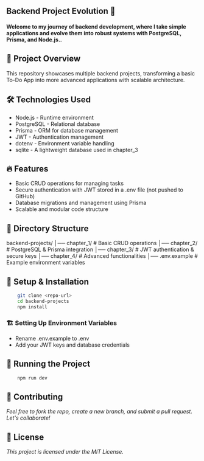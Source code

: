## Backend Project Evolution 🚀
#### Welcome to my journey of backend development, where I take simple applications and evolve them into robust systems with PostgreSQL, Prisma, and Node.js..

## 📌 Project Overview
This repository showcases multiple backend projects, transforming a basic To-Do App into more advanced applications with scalable architecture.

## 🛠️ Technologies Used
* Node.js - Runtime environment
* PostgreSQL - Relational database
* Prisma - ORM for database management
* JWT - Authentication management
* dotenv - Environment variable handling
* sqlite - A lightweight database used in chapter_3

## 🔥 Features
* Basic CRUD operations for managing tasks
* Secure authentication with JWT stored in a .env file (not pushed to GitHub)
* Database migrations and management using Prisma
* Scalable and modular code structure

## 📂 Directory Structure
backend-projects/
│── chapter_1/  # Basic CRUD operations
│── chapter_2/  # PostgreSQL & Prisma integration
│── chapter_3/  # JWT authentication & secure keys
│── chapter_4/  # Advanced functionalities
│── .env.example  # Example environment variables

## 🚀 Setup & Installation
```sh
    git clone <repo-url>
    cd backend-projects
    npm install

```

### 🏗️ Setting Up Environment Variables
* Rename .env.example to .env
* Add your JWT keys and database credentials

## 🏃 Running the Project
```sh
    npm run dev
```

## 🙌 Contributing
_Feel free to fork the repo, create a new branch, and submit a pull request. Let's collaborate!_

## 📜 License
_This project is licensed under the MIT License._